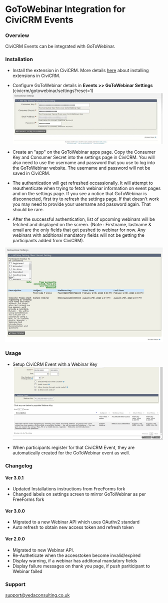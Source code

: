 # GoToWebinar Integration for CiviCRM Events #

### Overview ###

CiviCRM Events can be integrated with GoToWebinar.

### Installation ###

* Install the extension in CiviCRM. More details [here](https://docs.civicrm.org/sysadmin/en/latest/customize/extensions/#installing-a-new-extension) about installing extensions in CiviCRM.
* Configure GoToWebinar details in **Events >> GoToWebinar Settings** (civicrm/gotowebinar/settings?reset=1)
![Screenshot of integration options](images/webinar-setting-page.jpg)

* Create an "app" on the GoToWebinar apps page. Copy the Consumer Key and Consumer Secret into the settings page in CiviCRM. You will also need to use the username and password that you use to log into the GoToWebinar website. The username and password will not be saved in CiviCRM.

* The authentication will get refreshed occassionally. It will attempt to reauthenticate when trying to fetch webinar information on event pages and on the settings page. If you see a notice that GoToWebinar is disconnected, first try to refresh the settings page. If that doesn't work you may need to provide your username and password again. That should be rare.

* After the successful authentication, list of upcoming webinars will be fetched and displayed on the screen. (Note : Firstname, lastname & email are the only fields that get pushed to webinar for now. Any webinars with additional mandatory fields will not be getting the participants added from CiviCRM).

![Screenshot of integration options](images/setting-page-after-auth.jpg)

### Usage ###

* Setup CiviCRM Event with a Webinar Key
![Screenshot of integration options](images/manage-event.jpg)

* When participants register for that CiviCRM  Event, they are automatically created for the GoToWebinar event as well.

### Changelog ###

#### Ver 3.0.1 ####
* Updated Installations instructions from FreeForms fork 
* Changed labels on settings screen to mirror GoToWebinar as per FreeForms fork

#### Ver 3.0.0 ####
* Migrated to a new Webinar API which uses OAuthv2 standard
* Auto refresh to obtain new access token and refresh token

#### Ver 2.0.0 ####
* Migrated to new Webinar API.
* Re-Autheticate when the accesstoken become invalid/expired
* Display warning, if a webinar has additonal mandatory fields
* Display failure messages on thank you page, if push pariticipant to Webinar failed

### Support ###

support@vedaconsulting.co.uk
